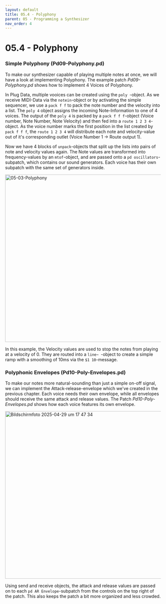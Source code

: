 ```yaml
---
layout: default
title: 05.4 - Polyphony
parent: 05 - Programming a Synthesizer
nav_order: 4
---
```


# 05.4 - Polyphony 

### Simple Polyphony (Pd09-Polyphony.pd)

To make our synthesizer capable of playing multiple notes at once, we will have a look at implementing Polyphony. The example patch _Pd09-Polyphony.pd_ shows how to implement 4 Voices of Polyphony.

In Plug Data, multiple vooices can be created using the `poly `-object. As we receive MIDI-Data via the `notein`-object or by activating the simple sequencer, we use a `pack f f` to pack the note number and the velocity into a list. The `poly 4` object assigns the incoming Note-Information to one of 4 voices. The output of the `poly 4` is packed by a `pack f f f`-object (Voice number, Note Number, Note Velocity) and then fed into a `route 1 2 3 4`-object. As the voice number marks the first position in the list created by `pack f f f`, the `route 1 2 3 4` will distribute each note and velocity-value out of it's corresponding outlet (Voice Number 1 -> Route output 1). 

Now we have 4 blocks of `unpack`-objects that split up the lists into pairs of note and velocity values again. The Note values are transformed into frequency-values by an `mtof`-object, and are passed onto a `pd oscillators`-subpatch, which contains our sound generators. Each voice has their own subpatch with the same set of generators inside.

<img width="540" alt="05-03-Polyphony" src="https://github.com/user-attachments/assets/fa5a7047-a06a-4373-96a9-8f0b66c745a5" />

In this example, the Velocity values are used to stop the notes from playing at a velocity of 0. They are routed into a `line~ `-object to create a simple ramp with a smoothing of 10ms via the `$1 10`-message.

### Polyphonic Envelopes (Pd10-Poly-Envelopes.pd)

To make our notes more natural-sounding than just a simple on-off signal, we can implement the Attack-release-envelope which we've created in the previous chapter. Each voice needs their own envelope, while all envelopes should receive the same attack and release values. The Patch _Pd10-Poly-Envelopes.pd_ shows how each voice features its own envelope.

<img width="540" alt="Bildschirmfoto 2025-04-29 um 17 47 34" src="https://github.com/user-attachments/assets/cf004b5c-dba0-41c1-8bf3-4608e0297276" />

Using send and receive objects, the attack and release values are passed on to each `pd AR Envelope`-subpatch from the controls on the top right of the patch. This also keeps the patch a bit more organized and less crowded.

